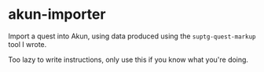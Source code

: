 # akun-importer
Import a quest into Akun, using data produced using the `suptg-quest-markup` tool I wrote.

Too lazy to write instructions, only use this if you know what you're doing.
